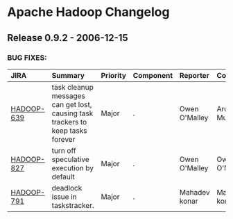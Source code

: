 
<!---
# Licensed to the Apache Software Foundation (ASF) under one
# or more contributor license agreements.  See the NOTICE file
# distributed with this work for additional information
# regarding copyright ownership.  The ASF licenses this file
# to you under the Apache License, Version 2.0 (the
# "License"); you may not use this file except in compliance
# with the License.  You may obtain a copy of the License at
#
#     http://www.apache.org/licenses/LICENSE-2.0
#
# Unless required by applicable law or agreed to in writing, software
# distributed under the License is distributed on an "AS IS" BASIS,
# WITHOUT WARRANTIES OR CONDITIONS OF ANY KIND, either express or implied.
# See the License for the specific language governing permissions and
# limitations under the License.
-->
# Apache Hadoop Changelog

## Release 0.9.2 - 2006-12-15



### BUG FIXES:

| JIRA | Summary | Priority | Component | Reporter | Contributor |
|:---- |:---- | :--- |:---- |:---- |:---- |
| [HADOOP-639](https://issues.apache.org/jira/browse/HADOOP-639) | task cleanup messages can get lost, causing task trackers to keep tasks forever |  Major | . | Owen O\'Malley | Arun C Murthy |
| [HADOOP-827](https://issues.apache.org/jira/browse/HADOOP-827) | turn off speculative execution by default |  Major | . | Owen O\'Malley | Owen O\'Malley |
| [HADOOP-791](https://issues.apache.org/jira/browse/HADOOP-791) | deadlock issue in taskstracker. |  Major | . | Mahadev konar | Mahadev konar |


